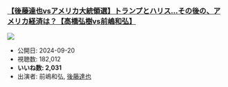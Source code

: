 ### [【後藤達也vsアメリカ大統領選】トランプとハリス…その後の、アメリカ経済は？【高橋弘樹vs前嶋和弘】](https://www.youtube.com/watch?v=pmCjJ3nJcKk)
[![](https://img.youtube.com/vi/pmCjJ3nJcKk/sddefault.jpg)](https://www.youtube.com/watch?v=pmCjJ3nJcKk)
-   公開日: 2024-09-20
-   視聴数: 182,012
-   **いいね数: 2,031**
-   出演者: 前嶋和弘, [後藤達也](/rehacq_fan/people/後藤達也 "wikilink")

